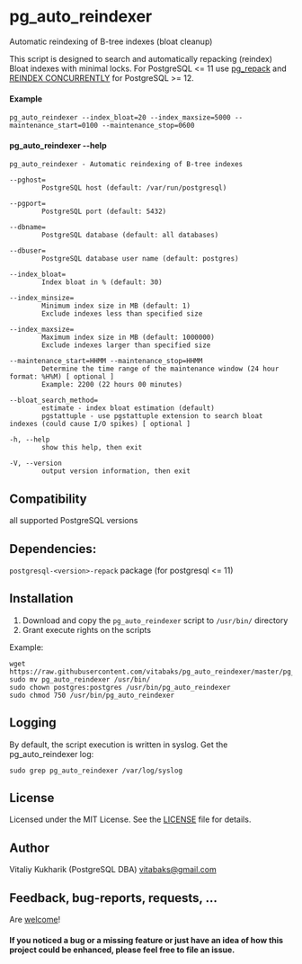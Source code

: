 # pg_auto_reindexer
 Automatic reindexing of B-tree indexes (bloat cleanup)

This script is designed to search and automatically repacking (reindex) Bloat indexes with minimal locks. For PostgreSQL <= 11 use [pg_repack](https://github.com/reorg/pg_repack) and [REINDEX CONCURRENTLY](https://www.postgresql.org/docs/current/sql-reindex.html#SQL-REINDEX-CONCURRENTLY) for PostgreSQL >= 12.

#### Example
```
pg_auto_reindexer --index_bloat=20 --index_maxsize=5000 --maintenance_start=0100 --maintenance_stop=0600
```

#### pg_auto_reindexer --help
```
pg_auto_reindexer - Automatic reindexing of B-tree indexes

--pghost=
        PostgreSQL host (default: /var/run/postgresql)

--pgport=
        PostgreSQL port (default: 5432)

--dbname=
        PostgreSQL database (default: all databases)

--dbuser=
        PostgreSQL database user name (default: postgres)

--index_bloat=
        Index bloat in % (default: 30)

--index_minsize=
        Minimum index size in MB (default: 1)
        Exclude indexes less than specified size

--index_maxsize=
        Maximum index size in MB (default: 1000000)
        Exclude indexes larger than specified size

--maintenance_start=HHMM --maintenance_stop=HHMM
        Determine the time range of the maintenance window (24 hour format: %H%M) [ optional ]
        Example: 2200 (22 hours 00 minutes)

--bloat_search_method=
        estimate - index bloat estimation (default)
        pgstattuple - use pgstattuple extension to search bloat indexes (could cause I/O spikes) [ optional ]

-h, --help
        show this help, then exit

-V, --version
        output version information, then exit
```

## Compatibility
all supported PostgreSQL versions


## Dependencies:
`postgresql-<version>-repack` package (for postgresql <= 11)


## Installation
1. Download and copy the `pg_auto_reindexer` script to `/usr/bin/` directory
2. Grant execute rights on the scripts

Example:
```
wget https://raw.githubusercontent.com/vitabaks/pg_auto_reindexer/master/pg_auto_reindexer
sudo mv pg_auto_reindexer /usr/bin/
sudo chown postgres:postgres /usr/bin/pg_auto_reindexer
sudo chmod 750 /usr/bin/pg_auto_reindexer
```

## Logging
By default, the script execution is written in syslog. Get the pg_auto_reindexer log:
```
sudo grep pg_auto_reindexer /var/log/syslog
```

## License
Licensed under the MIT License. See the [LICENSE](./LICENSE) file for details.

## Author
Vitaliy Kukharik (PostgreSQL DBA) vitabaks@gmail.com

## Feedback, bug-reports, requests, ...
Are [welcome](https://github.com/vitabaks/pg_auto_reindexer/issues)!

#### If you noticed a bug or a missing feature or just have an idea of how this project could be enhanced, please feel free to file an issue.
